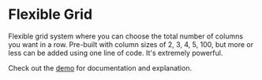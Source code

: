 Flexible Grid
====================

Flexible grid system where you can choose the total number of columns you want in a row.
Pre-built with column sizes of 2, 3, 4, 5, 100, but more or less can be added using one line of code. It's extremely powerful.

Check out the [demo](hhttp://landonmarder.com/flexible_grid/) for documentation and explanation.
